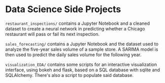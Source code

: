 # Data Science Side Projects

`restaurant_inspections/` contains a Jupyter Notebook and a cleaned dataset to create a neural network in predicting whether a Chicago restaurant will pass or fail its next inspection.

`sales_forecasting/` contains a Jupyter Notebook and the dataset used to analyze the five-year sales volume of a sample store.  A SARIMA model is then used to predict the daily sales volume for the following year.

`visualization_EDA/` contains some scripts for an interactive visualization interface, using bokeh and flask, based on a SQL database with sqlite and SQLAlchemy.  There's also a script to populate said database.
